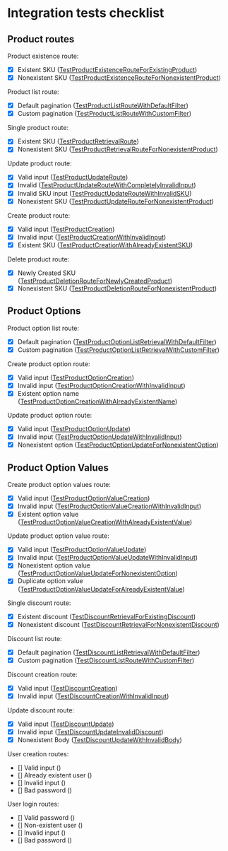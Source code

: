 # Integration tests checklist

## Product routes

Product existence route:

- [x] Existent SKU ([TestProductExistenceRouteForExistingProduct](https://github.com/verygoodsoftwarenotvirus/dairycart/blob/master/integration_tests/products_test.go.go#L10))
- [x] Nonexistent SKU ([TestProductExistenceRouteForNonexistentProduct](https://github.com/verygoodsoftwarenotvirus/dairycart/blob/master/integration_tests/products_test.go.go#L20))

Product list route:

- [x] Default pagination ([TestProductListRouteWithDefaultFilter](https://github.com/verygoodsoftwarenotvirus/dairycart/blob/master/integration_tests/products_test.go.go#L53))
- [x] Custom pagination ([TestProductListRouteWithCustomFilter](https://github.com/verygoodsoftwarenotvirus/dairycart/blob/master/integration_tests/products_test.go.go#L64))

Single product route:

- [x] Existent SKU ([TestProductRetrievalRoute](https://github.com/verygoodsoftwarenotvirus/dairycart/blob/master/integration_tests/products_test.go.go#L41))
- [x] Nonexistent SKU ([TestProductRetrievalRouteForNonexistentProduct](https://github.com/verygoodsoftwarenotvirus/dairycart/blob/master/integration_tests/products_test.go.go#L30))

Update product route:

- [x] Valid input ([TestProductUpdateRoute](https://github.com/verygoodsoftwarenotvirus/dairycart/blob/master/integration_tests/products_test.go.go#L79))
- [x] Invalid  ([TestProductUpdateRouteWithCompletelyInvalidInput](https://github.com/verygoodsoftwarenotvirus/dairycart/blob/master/integration_tests/products_test.go.go#L92))
- [x] Invalid SKU input ([TestProductUpdateRouteWithInvalidSKU](https://github.com/verygoodsoftwarenotvirus/dairycart/blob/master/integration_tests/products_test.go.go#L103))
- [x] Nonexistent SKU ([TestProductUpdateRouteForNonexistentProduct](https://github.com/verygoodsoftwarenotvirus/dairycart/blob/master/integration_tests/products_test.go.go#L111))

Create product route:

- [x] Valid input ([TestProductCreation](https://github.com/verygoodsoftwarenotvirus/dairycart/blob/master/integration_tests/products_test.go.go#L123))
- [x] Invalid input ([TestProductCreationWithInvalidInput](https://github.com/verygoodsoftwarenotvirus/dairycart/blob/master/integration_tests/products_test.go.go#L147))
- [x] Existent SKU ([TestProductCreationWithAlreadyExistentSKU](https://github.com/verygoodsoftwarenotvirus/dairycart/blob/master/integration_tests/products_test.go.go#L135))

Delete product route:

- [x] Newly Created SKU ([TestProductDeletionRouteForNewlyCreatedProduct](https://github.com/verygoodsoftwarenotvirus/dairycart/blob/master/integration_tests/products_test.go.go#L357))
- [x] Nonexistent SKU ([TestProductDeletionRouteForNonexistentProduct](https://github.com/verygoodsoftwarenotvirus/dairycart/blob/master/integration_tests/products_test.go.go#L346))

## Product Options

Product option list route:

- [x] Default pagination ([TestProductOptionListRetrievalWithDefaultFilter](https://github.com/verygoodsoftwarenotvirus/dairycart/blob/master/integration_tests/products_test.go.go#L158))
- [x] Custom pagination ([TestProductOptionListRetrievalWithCustomFilter](https://github.com/verygoodsoftwarenotvirus/dairycart/blob/master/integration_tests/products_test.go.go#L169))

Create product option route:

- [x] Valid input ([TestProductOptionCreation](https://github.com/verygoodsoftwarenotvirus/dairycart/blob/master/integration_tests/products_test.go.go#L184))
- [x] Invalid input ([TestProductOptionCreationWithInvalidInput](https://github.com/verygoodsoftwarenotvirus/dairycart/blob/master/integration_tests/products_test.go.go#L196))
- [x] Existent option name ([TestProductOptionCreationWithAlreadyExistentName](https://github.com/verygoodsoftwarenotvirus/dairycart/blob/master/integration_tests/products_test.go.go#L207))

Update product option route:

- [x] Valid input ([TestProductOptionUpdate](https://github.com/verygoodsoftwarenotvirus/dairycart/blob/master/integration_tests/products_test.go.go#L219))
- [x] Invalid input ([TestProductOptionUpdateWithInvalidInput](https://github.com/verygoodsoftwarenotvirus/dairycart/blob/master/integration_tests/products_test.go.go#L231))
- [x] Nonexistent option ([TestProductOptionUpdateForNonexistentOption](https://github.com/verygoodsoftwarenotvirus/dairycart/blob/master/integration_tests/products_test.go.go#L242))

## Product Option Values

Create product option values route:

- [x] Valid input ([TestProductOptionValueCreation](https://github.com/verygoodsoftwarenotvirus/dairycart/blob/master/integration_tests/products_test.go.go#L255))
- [x] Invalid input ([TestProductOptionValueCreationWithInvalidInput](https://github.com/verygoodsoftwarenotvirus/dairycart/blob/master/integration_tests/products_test.go.go#L267))
- [x] Existent option value ([TestProductOptionValueCreationWithAlreadyExistentValue](https://github.com/verygoodsoftwarenotvirus/dairycart/blob/master/integration_tests/products_test.go.go#L278))

Update product option value route:

- [x] Valid input ([TestProductOptionValueUpdate](https://github.com/verygoodsoftwarenotvirus/dairycart/blob/master/integration_tests/products_test.go.go#L290))
- [x] Invalid input ([TestProductOptionValueUpdateWithInvalidInput](https://github.com/verygoodsoftwarenotvirus/dairycart/blob/master/integration_tests/products_test.go.go#L302))
- [x] Nonexistent option value ([TestProductOptionValueUpdateForNonexistentOption](https://github.com/verygoodsoftwarenotvirus/dairycart/blob/master/integration_tests/products_test.go.go#L314))
- [x] Duplicate option value ([TestProductOptionValueUpdateForAlreadyExistentValue](https://github.com/verygoodsoftwarenotvirus/dairycart/blob/master/integration_tests/products_test.go.go#L327))

Single discount route:

- [x] Existent discount ([TestDiscountRetrievalForExistingDiscount](https://github.com/verygoodsoftwarenotvirus/dairycart/blob/master/integration_tests/pricing_test.go.go#L16))
- [x] Nonexistent discount ([TestDiscountRetrievalForNonexistentDiscount](https://github.com/verygoodsoftwarenotvirus/dairycart/blob/master/integration_tests/pricing_test.go.go#L28))

Discount list route:

- [x] Default pagination ([TestDiscountListRetrievalWithDefaultFilter](https://github.com/verygoodsoftwarenotvirus/dairycart/blob/master/integration_tests/pricing_test.go.go#L40))
- [x] Custom pagination ([TestDiscountListRouteWithCustomFilter](https://github.com/verygoodsoftwarenotvirus/dairycart/blob/master/integration_tests/pricing_test.go.go#L52))

Discount creation route:

- [x] Valid input ([TestDiscountCreation](https://github.com/verygoodsoftwarenotvirus/dairycart/blob/master/integration_tests/pricing_test.go.go#L68))
- [x] Invalid input ([TestDiscountCreationWithInvalidInput](https://github.com/verygoodsoftwarenotvirus/dairycart/blob/master/integration_tests/pricing_test.go.go#L80))

Update discount route:

- [x] Valid input ([TestDiscountUpdate](https://github.com/verygoodsoftwarenotvirus/dairycart/blob/master/integration_tests/pricing_test.go.go#L91))
- [x] Invalid input ([TestDiscountUpdateInvalidDiscount](https://github.com/verygoodsoftwarenotvirus/dairycart/blob/master/integration_tests/pricing_test.go.go#L103))
- [x] Nonexistent Body ([TestDiscountUpdateWithInvalidBody](https://github.com/verygoodsoftwarenotvirus/dairycart/blob/master/integration_tests/pricing_test.go.go#L110))

User creation routes:

- [] Valid input ()
- [] Already existent user ()
- [] Invalid input ()
- [] Bad password ()

User login routes:

- [] Valid password ()
- [] Non-existent user ()
- [] Invalid input ()
- [] Bad password ()